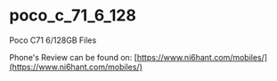 # poco_c_71_6_128
Poco C71 6/128GB Files

Phone's Review can be found on: [https://www.ni6hant.com/mobiles/](https://www.ni6hant.com/mobiles/)
